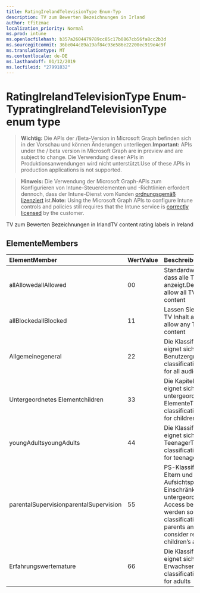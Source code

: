 ```yaml
---
title: RatingIrelandTelevisionType Enum-Typ
description: TV zum Bewerten Bezeichnungen in Irland
author: tfitzmac
localization_priority: Normal
ms.prod: intune
ms.openlocfilehash: b357a2604479789cc85c17b0867cb56fa8cc2b3d
ms.sourcegitcommit: 36be044c89a19af84c93e586e22200ec919e4c9f
ms.translationtype: MT
ms.contentlocale: de-DE
ms.lasthandoff: 01/12/2019
ms.locfileid: "27991832"
---
```

# <a name="ratingirelandtelevisiontype-enum-type"></a><span data-ttu-id="d56c3-103">RatingIrelandTelevisionType Enum-Typ</span><span class="sxs-lookup"><span data-stu-id="d56c3-103">ratingIrelandTelevisionType enum type</span></span>

> <span data-ttu-id="d56c3-104">**Wichtig:** Die APIs der /Beta-Version in Microsoft Graph befinden sich in der Vorschau und können Änderungen unterliegen.</span><span class="sxs-lookup"><span data-stu-id="d56c3-104">**Important:** APIs under the / beta version in Microsoft Graph are in preview and are subject to change.</span></span> <span data-ttu-id="d56c3-105">Die Verwendung dieser APIs in Produktionsanwendungen wird nicht unterstützt.</span><span class="sxs-lookup"><span data-stu-id="d56c3-105">Use of these APIs in production applications is not supported.</span></span>

> <span data-ttu-id="d56c3-106">**Hinweis:** Die Verwendung der Microsoft Graph-APIs zum Konfigurieren von Intune-Steuerelementen und -Richtlinien erfordert dennoch, dass der Intune-Dienst vom Kunden [ordnungsgemäß lizenziert](https://go.microsoft.com/fwlink/?linkid=839381) ist.</span><span class="sxs-lookup"><span data-stu-id="d56c3-106">**Note:** Using the Microsoft Graph APIs to configure Intune controls and policies still requires that the Intune service is [correctly licensed](https://go.microsoft.com/fwlink/?linkid=839381) by the customer.</span></span>

<span data-ttu-id="d56c3-107">TV zum Bewerten Bezeichnungen in Irland</span><span class="sxs-lookup"><span data-stu-id="d56c3-107">TV content rating labels in Ireland</span></span>
## <a name="members"></a><span data-ttu-id="d56c3-108">Elemente</span><span class="sxs-lookup"><span data-stu-id="d56c3-108">Members</span></span>
|<span data-ttu-id="d56c3-109">Element</span><span class="sxs-lookup"><span data-stu-id="d56c3-109">Member</span></span>|<span data-ttu-id="d56c3-110">Wert</span><span class="sxs-lookup"><span data-stu-id="d56c3-110">Value</span></span>|<span data-ttu-id="d56c3-111">Beschreibung</span><span class="sxs-lookup"><span data-stu-id="d56c3-111">Description</span></span>|
|:---|:---|:---|
|<span data-ttu-id="d56c3-112">allAllowed</span><span class="sxs-lookup"><span data-stu-id="d56c3-112">allAllowed</span></span>|<span data-ttu-id="d56c3-113">0</span><span class="sxs-lookup"><span data-stu-id="d56c3-113">0</span></span>|<span data-ttu-id="d56c3-114">Standardwert, zulassen, dass alle TV Inhalt anzeigt.</span><span class="sxs-lookup"><span data-stu-id="d56c3-114">Default value, allow all TV shows content</span></span>|
|<span data-ttu-id="d56c3-115">allBlocked</span><span class="sxs-lookup"><span data-stu-id="d56c3-115">allBlocked</span></span>|<span data-ttu-id="d56c3-116">1</span><span class="sxs-lookup"><span data-stu-id="d56c3-116">1</span></span>|<span data-ttu-id="d56c3-117">Lassen Sie nicht, dass alle TV Inhalt anzeigt.</span><span class="sxs-lookup"><span data-stu-id="d56c3-117">Do not allow any TV shows content</span></span>|
|<span data-ttu-id="d56c3-118">Allgemeine</span><span class="sxs-lookup"><span data-stu-id="d56c3-118">general</span></span>|<span data-ttu-id="d56c3-119">2</span><span class="sxs-lookup"><span data-stu-id="d56c3-119">2</span></span>|<span data-ttu-id="d56c3-120">Die Klassifizierung GA eignet sich für alle Benutzergruppen</span><span class="sxs-lookup"><span data-stu-id="d56c3-120">The GA classification is suitable for all audiences</span></span>|
|<span data-ttu-id="d56c3-121">Untergeordnetes Element</span><span class="sxs-lookup"><span data-stu-id="d56c3-121">children</span></span>|<span data-ttu-id="d56c3-122">3</span><span class="sxs-lookup"><span data-stu-id="d56c3-122">3</span></span>|<span data-ttu-id="d56c3-123">Die Kapitel Klassifizierung eignet sich für untergeordnete Elemente</span><span class="sxs-lookup"><span data-stu-id="d56c3-123">The CH classification is suitable for children</span></span>|
|<span data-ttu-id="d56c3-124">youngAdults</span><span class="sxs-lookup"><span data-stu-id="d56c3-124">youngAdults</span></span>|<span data-ttu-id="d56c3-125">4</span><span class="sxs-lookup"><span data-stu-id="d56c3-125">4</span></span>|<span data-ttu-id="d56c3-126">Die Klassifizierung YA eignet sich für Teenager</span><span class="sxs-lookup"><span data-stu-id="d56c3-126">The YA classification is suitable for teenage audience</span></span>|
|<span data-ttu-id="d56c3-127">parentalSupervision</span><span class="sxs-lookup"><span data-stu-id="d56c3-127">parentalSupervision</span></span>|<span data-ttu-id="d56c3-128">5</span><span class="sxs-lookup"><span data-stu-id="d56c3-128">5</span></span>|<span data-ttu-id="d56c3-129">PS-Klassifizierung invites Eltern und Aufsichtspersonen, Einschränkung untergeordnete Elemente Access berücksichtigt werden sollten</span><span class="sxs-lookup"><span data-stu-id="d56c3-129">The PS classification invites parents and guardians to consider restriction children’s access</span></span>|
|<span data-ttu-id="d56c3-130">Erfahrungswerte</span><span class="sxs-lookup"><span data-stu-id="d56c3-130">mature</span></span>|<span data-ttu-id="d56c3-131">6</span><span class="sxs-lookup"><span data-stu-id="d56c3-131">6</span></span>|<span data-ttu-id="d56c3-132">Die Klassifizierung MA eignet sich für Erwachsene</span><span class="sxs-lookup"><span data-stu-id="d56c3-132">The MA classification is suitable for adults</span></span>|





